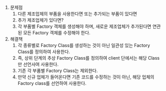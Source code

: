 1. 문제점
   1. 다른 제조업체의 부품을 사용한다면 또는 추가되는 부품이 있다면
   2. 추가 제조업체가 있다면?
   3. 각 부품별 Factory 객체를 생성해야 하며, 새로운 제조업체가 추가된다면 연관된 모든 Factory 객체를 수정해야 한다.
2. 해결책
   1. 각 종류별로 Factory Class를 생성하는 것이 아닌 일관성 있는 Factory Class를 정의하여 사용한다.
   2. 즉, 상위 단계의 추상 Factory Class를 정의하여 client 단에서는 해당 Class 만 선언사여 사용한다.
   3. 기존 각 부품별 Factory Class는 제외한다.
   4. 만약 신규 업체가 들어온다면 기존 코드를 수정하는 것이 아닌, 해당 업체의 Factory class를 선언하여 사용한다.